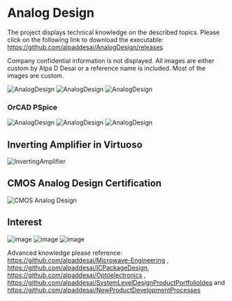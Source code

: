 # Analog Design

The project displays technical knowledge on the described topics. Please click on the following link to download the executable:
https://github.com/alpaddesai/AnalogDesign/releases

Company confidential information is not displayed. All images are either custom by Alpa D Desai or a reference name is included.  Most of the images are custom. 

![AnalogDesign](MainWindowImage.png)
![AnalogDesign](SmallSignalModelImage.png)
![AnalogDesign](CMOSImage.png)

### OrCAD PSpice
![AnalogDesign](AnalogCircuitsImage.png)
![AnalogDesign](OperationalAmplifiersImage.png)
![AnalogDesign](DigitalTimingCharacteristics.png)

## Inverting Amplifier in Virtuoso
![InvertingAmplifier](inverting_amplifier.png)

## CMOS Analog Design Certification
![CMOS Analog Design](CMOSAnalogDesign.jpg)


## Interest
![image](image_1.png)
![image](image1.jpg)
![image](image2.jpg)

Advanced knowledge please reference: https://github.com/alpaddesai/Microwave-Engineering , https://github.com/alpaddesai/ICPackageDesign, https://github.com/alpaddesai/Optoelectronics ,  https://github.com/alpaddesai/SystemLevelDesignProductPortfolioIdea and https://github.com/alpaddesai/NewProductDevelopmentProcesses
